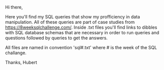 Hi there,

Here you'll find my SQL queries that show my profficiency in data manipulation. All of these queries are part of case studies from https://8weeksqlchallenge.com/.
Inside .txt files you'll find links to dibbles with SQL database schemas that are necessary in order to run queries and questions followed by queries to get the answers.

All files are named in convention 'sql#.txt' where # is the week of the SQL challange. 

Thanks, 
Hubert
